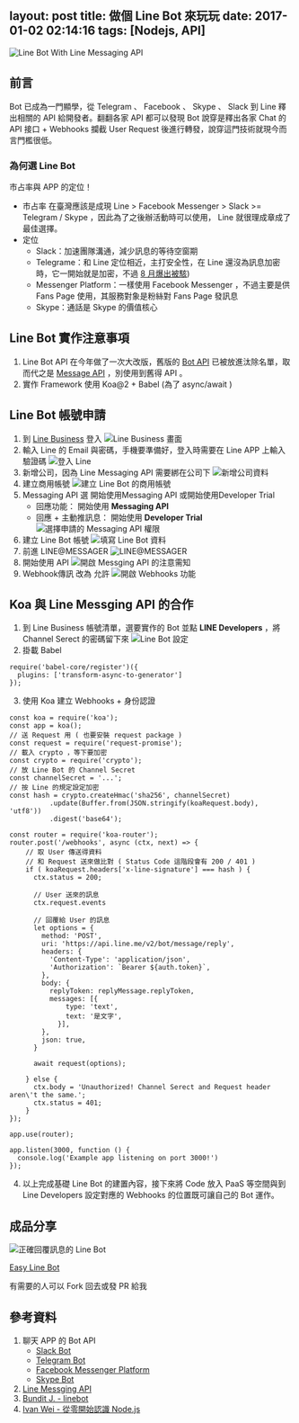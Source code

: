 layout: post
title: 做個 Line Bot 來玩玩
date: 2017-01-02 02:14:16
tags: [Nodejs, API]
---

![Line Bot With Line Messaging API](/images/2017/01/02/LINE-MESSAGING-API.png)

## 前言

Bot 已成為一門顯學，從 Telegram 、 Facebook 、 Skype 、 Slack 到 Line 釋出相關的 API 給開發者。翻翻各家 API 都可以發現 Bot 說穿是釋出各家 Chat 的 API 接口 + Webhooks 攔截 User Request 後進行轉發，說穿這門技術就現今而言門檻很低。

<!--more-->

### 為何選 Line Bot

市占率與 APP 的定位！

- 市占率
    在臺灣應該是成現 Line > Facebook Messenger > Slack >= Telegram / Skype ，因此為了之後辦活動時可以使用， Line 就很理成章成了最佳選擇。
- 定位
    - Slack：加速團隊溝通，減少訊息的等待空窗期
    - Telegrame：和 Line 定位相近，主打安全性，在 Line 還沒為訊息加密時，它一開始就是加密，不過 [8 月爆出被駭](http://technews.tw/2016/08/03/the-super-security-telegram-is-hacked-user-should-use-two-factor-authentication/))
    - Messenger Platform：一樣使用 Facebook Messenger ，不過主要是供 Fans Page 使用，其服務對象是粉絲對 Fans Page 發訊息
    - Skype：通話是 Skype 的價值核心

## Line Bot 實作注意事項

1. Line Bot API 在今年做了一次大改版，舊版的 [Bot API](https://developers.line.me/bot-api/overview) 已被放進汰除名單，取而代之是 [Message API](https://developers.line.me/messaging-api/overview) ，別使用到舊得 API 。
2. 實作 Framework 使用 Koa@2 + Babel (為了 async/await )

## Line Bot 帳號申請

1. 到 [Line Business](https://business.line.me) 登入
    ![Line Business 畫面](/images/2017/01/02/LINE-BUSINESS-WEBSITE.jpg)
2. 輸入 Line 的 Email 與密碼，手機要準備好，登入時需要在 Line APP 上輸入驗證碼
    ![登入 Line](/images/2017/01/02/LOGIN-LINE-BY-WEBSITE.png)
3. 新增公司，因為 Line Messaging API 需要綁在公司下
    ![新增公司資料](/images/2017/01/02/REGISTER-A-COMPANY.png)
4. 建立商用帳號
    ![建立 Line Bot 的商用帳號](/images/2017/01/02/CREATE-LINE-BOT-OF-COMPANY.png)
5. Messaging API 選 開始使用Messaging API 或開始使用Developer Trial
    - 回應功能： 開始使用 **Messaging API**
    - 回應 + 主動推訊息： 開始使用 **Developer Trial**
    ![選擇申請的 Messaging API 權限](/images/2017/01/02/APPLY-MESSGING-API.png)
6. 建立 Line Bot 帳號
    ![填寫 Line Bot 資料](/images/2017/01/02/LINE-LINE-BOT-DATA.png)
7. 前進 LINE@MESSAGER
    ![LINE@MESSAGER](/images/2017/01/02/GO-LINE-MESSAGER.png)
8. 開始使用 API
    ![開啟 Messging API 的注意需知](/images/2017/01/02/USE-API.png)
9. Webhook傳訊 改為 允許
    ![開啟 Webhooks 功能](/images/2017/01/02/APPLY-WEBHOOKS.png)

## Koa 與 Line Messging API 的合作

1. 到 Line Business 帳號清單，選要實作的 Bot 並點 **LINE Developers** ，將 Channel Serect 的密碼留下來
    ![Line Bot 設定](/images/2017/01/02/GET-CHANNEL-SECRET.png)
2. 掛載 Babel
  ```
  require('babel-core/register')({
    plugins: ['transform-async-to-generator']
  });
  ```
3. 使用 Koa 建立 Webhooks + 身份認證
  ```
  const koa = require('koa');
  const app = koa();
  // 送 Request 用 ( 也要安裝 request package )
  const request = require('request-promise');
  // 載入 crypto ，等下要加密
  const crypto = require('crypto');
  // 放 Line Bot 的 Channel Secret
  const channelSecret = '...';
  // 按 Line 的規定設定加密
  const hash = crypto.createHmac('sha256', channelSecret)
            .update(Buffer.from(JSON.stringify(koaRequest.body), 'utf8'))
            .digest('base64');

  const router = require('koa-router');
  router.post('/webhooks', async (ctx, next) => {
      // 取 User 傳送得資料
      // 和 Request 送來做比對 ( Status Code 這階段會有 200 / 401 )
      if ( koaRequest.headers['x-line-signature'] === hash ) {
        ctx.status = 200;

        // User 送來的訊息
        ctx.request.events

        // 回覆給 User 的訊息
        let options = {
          method: 'POST',
          uri: 'https://api.line.me/v2/bot/message/reply',
          headers: {
            'Content-Type': 'application/json',
            'Authorization': `Bearer ${auth.token}`,
          },
          body: {
            replyToken: replyMessage.replyToken,
            messages: [{
                type: 'text',
                text: '是文字',
              }],
          },
          json: true,
        }

        await request(options);

      } else {
        ctx.body = 'Unauthorized! Channel Serect and Request header aren\'t the same.';
        ctx.status = 401;
      }
  });

  app.use(router);

  app.listen(3000, function () {
    console.log('Example app listening on port 3000!')
  });
  ```
4. 以上完成基礎 Line Bot 的建置內容，接下來將 Code 放入 PaaS 等空間與到 Line Developers 設定對應的 Webhooks 的位置既可讓自己的 Bot 運作。

## 成品分享

![正確回覆訊息的 Line Bot](/images/2017/01/02/SHOW-RESULT.png)

[Easy Line Bot](https://github.com/IvanWei/easy-line-bot)

有需要的人可以 Fork 回去或發 PR 給我

## 參考資料
1. 聊天 APP 的 Bot API
    - [Slack Bot](https://api.slack.com/bot-users)
    - [Telegram Bot](https://core.telegram.org/bots/api)
    - [Facebook Messenger Platform](https://developers.facebook.com/docs/messenger-platform)
    - [Skype Bot](https://docs.botframework.com/en-us/skype/getting-started)
2. [Line Messging API](https://devdocs.line.me/en/)
3. [Bundit J. - linebot](https://github.com/boybundit/linebot)
4. [Ivan Wei - 從零開始認識 Node.js](http://ithelp.ithome.com.tw/users/20102342/ironman/995)
